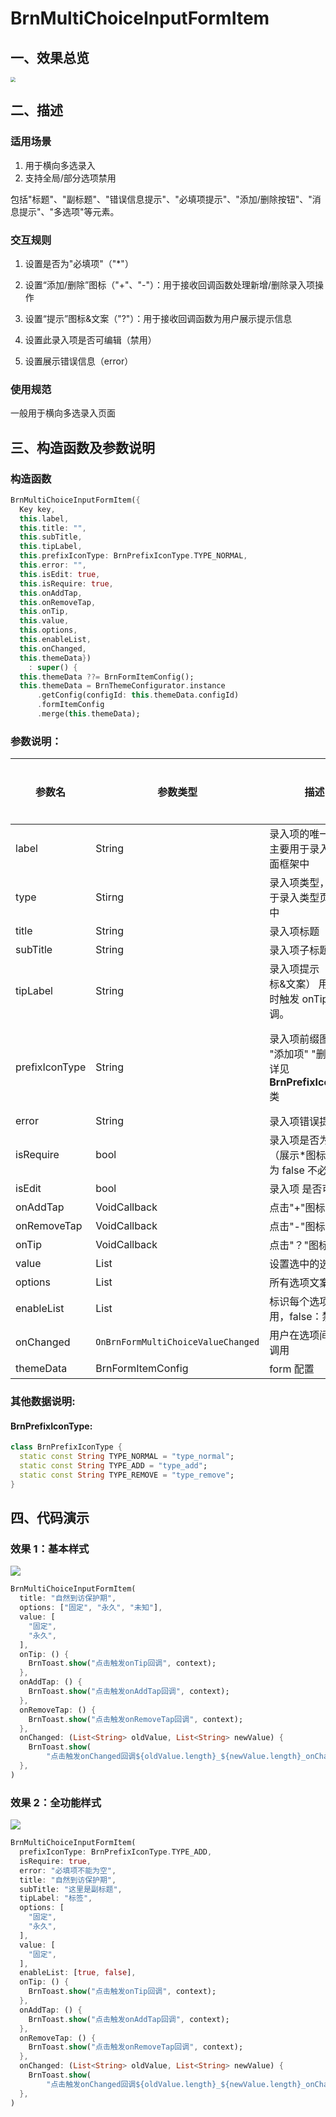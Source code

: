 # BrnMultiChoiceInputFormItem

## 一、效果总览

<img src="./img/BrnMultiChoiceInputFormItemIntro.png" style="zoom:50%;" />

## 二、描述

### 适用场景

1. 用于横向多选录入
2. 支持全局/部分选项禁用

包括"标题"、"副标题"、"错误信息提示"、"必填项提示"、"添加/删除按钮"、"消息提示"、"多选项"等元素。

### 交互规则

1. 设置是否为"必填项"（"\*"）

2. 设置“添加/删除”图标（"+"、"-"）：用于接收回调函数处理新增/删除录入项操作

3. 设置“提示”图标&文案（"?"）：用于接收回调函数为用户展示提示信息

4. 设置此录入项是否可编辑（禁用）

5. 设置展示错误信息（error）

### 使用规范

一般用于横向多选录入页面

## 三、构造函数及参数说明

### 构造函数

```dart
BrnMultiChoiceInputFormItem({
  Key key,
  this.label,
  this.title: "",
  this.subTitle,
  this.tipLabel,
  this.prefixIconType: BrnPrefixIconType.TYPE_NORMAL,
  this.error: "",
  this.isEdit: true,
  this.isRequire: true,
  this.onAddTap,
  this.onRemoveTap,
  this.onTip,
  this.value,
  this.options,
  this.enableList,
  this.onChanged,
  this.themeData})
    : super() {
  this.themeData ??= BrnFormItemConfig();
  this.themeData = BrnThemeConfigurator.instance
      .getConfig(configId: this.themeData.configId)
      .formItemConfig
      .merge(this.themeData);
```

### 参数说明：

| **参数名**     | 参数类型                           | **描述**                                                           | **是否必填** | **默认值**                                             | **备注**                                                                                                                              |
| -------------- | ---------------------------------- | ------------------------------------------------------------------ | ------------ | ------------------------------------------------------ | ------------------------------------------------------------------------------------------------------------------------------------- |
| label          | String                             | 录入项的唯一标识，主要用于录入类型页面框架中                       | 否           | 无                                                     |                                                                                                                                       |
| type           | Stirng                             | 录入项类型，主要用于录入类型页面框架中                             | 否           | BrnInputItemType<br/>.MULTI_CHOICE_PORTRAIT_INPUT_TYPE | 外部可根据此字段判断表单项类型                                                                                                        |
| title          | String                             | 录入项标题                                                         | 否           | ''                                                     |                                                                                                                                       |
| subTitle       | String                             | 录入项子标题                                                       | 否           | 无                                                     |                                                                                                                                       |
| tipLabel       | String                             | 录入项提示（问号图标&文案） 用户点击时触发 onTip 回调。            | 否           | 备注中类型 3                                           | 1. 设置"空字符串"时展示问号图标 2. 设置"非空字符串"时展示问号图标&文案 3. 若不赋值或赋值为 null 时，不显示提示项                      |
| prefixIconType | String                             | 录入项前缀图标样式 "添加项" "删除项" 详见 **BrnPrefixIconType** 类 | 否           | BrnPrefixIconType.TYPE_NORMAL                          | 1. 不展示图标：BrnPrefixIconType.TYPE_NORMAL2. 展示加号图标：BrnPrefixIconType.TYPE_ADD3. 展示减号图标：BrnPrefixIconType.TYPE_REMOVE |
| error          | String                             | 录入项错误提示                                                     | 否           | ''                                                     |                                                                                                                                       |
| isRequire      | bool                               | 录入项是否为必填项（展示\*图标） 默认为 false 不必填               | 否           | false                                                  |                                                                                                                                       |
| isEdit         | bool                               | 录入项 是否可编辑                                                  | 否           | true                                                   | true：可编辑 false：禁用                                                                                                              |
| onAddTap       | VoidCallback                       | 点击"+"图标回调                                                    | 否           | 无                                                     | 见**prefixIconType**字段                                                                                                              |
| onRemoveTap    | VoidCallback                       | 点击"-"图标回调                                                    | 否           | 无                                                     | 见**prefixIconType**字段                                                                                                              |
| onTip          | VoidCallback                       | 点击"？"图标回调                                                   | 否           | 无                                                     | 见**tipLabel**字段                                                                                                                    |
| value          | List<String>                       | 设置选中的选项文案                                                 | 否           | 无                                                     |                                                                                                                                       |
| options        | List<String>                       | 所有选项文案                                                       | 否           |                                                        |                                                                                                                                       |
| enableList     | List<bool>                         | 标识每个选项是否禁用，false：禁用                                  | 否           |                                                        |                                                                                                                                       |
| onChanged      | `OnBrnFormMultiChoiceValueChanged` | 用户在选项间切换时调用                                             | 否           |                                                        |                                                                                                                                       |
| themeData      | BrnFormItemConfig                  | form 配置                                                          | 否           | 无                                                     |                                                                                                                                       |

### 其他数据说明:

#### BrnPrefixIconType:

```dart
class BrnPrefixIconType {
  static const String TYPE_NORMAL = "type_normal";
  static const String TYPE_ADD = "type_add";
  static const String TYPE_REMOVE = "type_remove";
}
```

## 四、代码演示

### 效果 1：基本样式

![](./img/BrnMultiChoiceInputFormItemDemo1.png)

```dart
BrnMultiChoiceInputFormItem(
  title: "自然到访保护期",
  options: ["固定", "永久", "未知"],
  value: [
    "固定",
    "永久",
  ],
  onTip: () {
    BrnToast.show("点击触发onTip回调", context);
  },
  onAddTap: () {
    BrnToast.show("点击触发onAddTap回调", context);
  },
  onRemoveTap: () {
    BrnToast.show("点击触发onRemoveTap回调", context);
  },
  onChanged: (List<String> oldValue, List<String> newValue) {
    BrnToast.show(
        "点击触发onChanged回调${oldValue.length}_${newValue.length}_onChanged", context);
  },
)
```

### 效果 2：全功能样式

![](./img/BrnMultiChoiceInputFormItemDemo2.png)

```dart
BrnMultiChoiceInputFormItem(
  prefixIconType: BrnPrefixIconType.TYPE_ADD,
  isRequire: true,
  error: "必填项不能为空",
  title: "自然到访保护期",
  subTitle: "这里是副标题",
  tipLabel: "标签",
  options: [
    "固定",
    "永久",
  ],
  value: [
    "固定",
  ],
  enableList: [true, false],
  onTip: () {
    BrnToast.show("点击触发onTip回调", context);
  },
  onAddTap: () {
    BrnToast.show("点击触发onAddTap回调", context);
  },
  onRemoveTap: () {
    BrnToast.show("点击触发onRemoveTap回调", context);
  },
  onChanged: (List<String> oldValue, List<String> newValue) {
    BrnToast.show(
        "点击触发onChanged回调${oldValue.length}_${newValue.length}_onChanged", context);
  },
)
```
